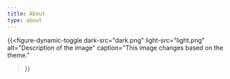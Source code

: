```yaml
---
title: About
type: about
---
```


{{<figure-dynamic-toggle
    dark-src="dark.png"
    light-src="light.png"
    alt="Description of the image"
    caption="This image changes based on the theme."
>}}